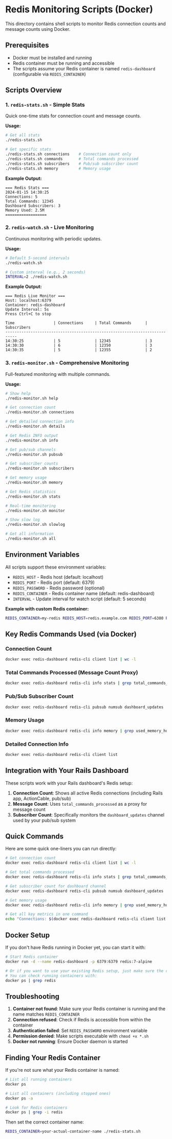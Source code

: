 # Redis Monitoring Scripts (Docker)

This directory contains shell scripts to monitor Redis connection counts and message counts using Docker.

## Prerequisites

- Docker must be installed and running
- Redis container must be running and accessible
- The scripts assume your Redis container is named `redis-dashboard` (configurable via `REDIS_CONTAINER`)

## Scripts Overview

### 1. `redis-stats.sh` - Simple Stats
Quick one-time stats for connection count and message counts.

**Usage:**
```bash
# Get all stats
./redis-stats.sh

# Get specific stats
./redis-stats.sh connections    # Connection count only
./redis-stats.sh commands       # Total commands processed
./redis-stats.sh subscribers    # Pub/sub subscriber count
./redis-stats.sh memory         # Memory usage
```

**Example Output:**
```
=== Redis Stats ===
2024-01-15 14:30:25
Connections: 5
Total Commands: 12345
Dashboard Subscribers: 3
Memory Used: 2.5M
==================
```

### 2. `redis-watch.sh` - Live Monitoring
Continuous monitoring with periodic updates.

**Usage:**
```bash
# Default 5-second intervals
./redis-watch.sh

# Custom interval (e.g., 2 seconds)
INTERVAL=2 ./redis-watch.sh
```

**Example Output:**
```
=== Redis Live Monitor ===
Host: localhost:6379
Container: redis-dashboard
Update Interval: 5s
Press Ctrl+C to stop

Time                 | Connections     | Total Commands      | Subscribers
---------------------------------------------------------------------------
14:30:25             | 5               | 12345               | 3
14:30:30             | 6               | 12350               | 3
14:30:35             | 5               | 12355               | 2
```

### 3. `redis-monitor.sh` - Comprehensive Monitoring
Full-featured monitoring with multiple commands.

**Usage:**
```bash
# Show help
./redis-monitor.sh help

# Get connection count
./redis-monitor.sh connections

# Get detailed connection info
./redis-monitor.sh details

# Get Redis INFO output
./redis-monitor.sh info

# Get pub/sub channels
./redis-monitor.sh pubsub

# Get subscriber counts
./redis-monitor.sh subscribers

# Get memory usage
./redis-monitor.sh memory

# Get Redis statistics
./redis-monitor.sh stats

# Real-time monitoring
./redis-monitor.sh monitor

# Show slow log
./redis-monitor.sh slowlog

# Get all information
./redis-monitor.sh all
```

## Environment Variables

All scripts support these environment variables:

- `REDIS_HOST` - Redis host (default: localhost)
- `REDIS_PORT` - Redis port (default: 6379)
- `REDIS_PASSWORD` - Redis password (optional)
- `REDIS_CONTAINER` - Redis container name (default: redis-dashboard)
- `INTERVAL` - Update interval for watch script (default: 5 seconds)

**Example with custom Redis container:**
```bash
REDIS_CONTAINER=my-redis REDIS_HOST=redis.example.com REDIS_PORT=6380 REDIS_PASSWORD=mypassword ./redis-stats.sh
```

## Key Redis Commands Used (via Docker)

### Connection Count
```bash
docker exec redis-dashboard redis-cli client list | wc -l
```

### Total Commands Processed (Message Count Proxy)
```bash
docker exec redis-dashboard redis-cli info stats | grep total_commands_processed
```

### Pub/Sub Subscriber Count
```bash
docker exec redis-dashboard redis-cli pubsub numsub dashboard_updates
```

### Memory Usage
```bash
docker exec redis-dashboard redis-cli info memory | grep used_memory_human
```

### Detailed Connection Info
```bash
docker exec redis-dashboard redis-cli client list
```

## Integration with Your Rails Dashboard

These scripts work with your Rails dashboard's Redis setup:

1. **Connection Count**: Shows all active Redis connections (including Rails app, ActionCable, pub/sub)
2. **Message Count**: Uses `total_commands_processed` as a proxy for message count
3. **Subscriber Count**: Specifically monitors the `dashboard_updates` channel used by your pub/sub system

## Quick Commands

Here are some quick one-liners you can run directly:

```bash
# Get connection count
docker exec redis-dashboard redis-cli client list | wc -l

# Get total commands processed
docker exec redis-dashboard redis-cli info stats | grep total_commands_processed | cut -d: -f2

# Get subscriber count for dashboard channel
docker exec redis-dashboard redis-cli pubsub numsub dashboard_updates | tail -1

# Get memory usage
docker exec redis-dashboard redis-cli info memory | grep used_memory_human | cut -d: -f2

# Get all key metrics in one command
echo "Connections: $(docker exec redis-dashboard redis-cli client list | wc -l), Commands: $(docker exec redis-dashboard redis-cli info stats | grep total_commands_processed | cut -d: -f2), Subscribers: $(docker exec redis-dashboard redis-cli pubsub numsub dashboard_updates | tail -1)"
```

## Docker Setup

If you don't have Redis running in Docker yet, you can start it with:

```bash
# Start Redis container
docker run -d --name redis-dashboard -p 6379:6379 redis:7-alpine

# Or if you want to use your existing Redis setup, just make sure the container name matches
# You can check running containers with:
docker ps | grep redis
```

## Troubleshooting

1. **Container not found**: Make sure your Redis container is running and the name matches `REDIS_CONTAINER`
2. **Connection refused**: Check if Redis is accessible from within the container
3. **Authentication failed**: Set `REDIS_PASSWORD` environment variable
4. **Permission denied**: Make scripts executable with `chmod +x *.sh`
5. **Docker not running**: Ensure Docker daemon is started

## Finding Your Redis Container

If you're not sure what your Redis container is named:

```bash
# List all running containers
docker ps

# List all containers (including stopped ones)
docker ps -a

# Look for Redis containers
docker ps | grep -i redis
```

Then set the correct container name:
```bash
REDIS_CONTAINER=your-actual-container-name ./redis-stats.sh
```
